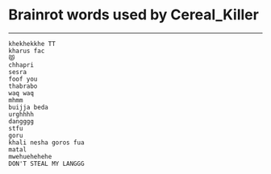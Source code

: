 # Brainrot words used by Cereal_Killer
---
```
khekhekkhe TT
kharus fac
😾
chhapri
sesra
foof you
thabrabo
waq waq
mhmm
buijja beda
urghhhh
dangggg
stfu
goru
khali nesha goros fua
matal
mwehuehehehe
DON'T STEAL MY LANGGG
```

